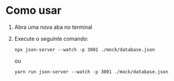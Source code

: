 # Como usar

1. Abra uma nova aba no terminal
2. Execute o seguinte comando:

   `npx json-server --watch -p 3001 ./mock/database.json`

   ou

   `yarn run json-server --watch -p 3001 ./mock/database.json`
